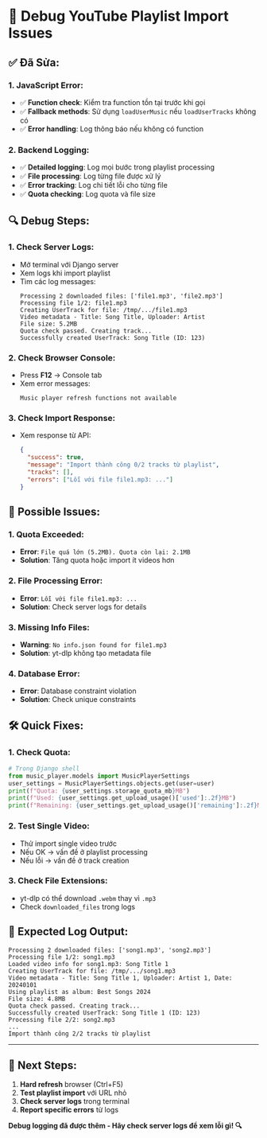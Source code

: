 # 🐛 Debug YouTube Playlist Import Issues

## ✅ **Đã Sửa:**

### **1. JavaScript Error:**
- ✅ **Function check**: Kiểm tra function tồn tại trước khi gọi
- ✅ **Fallback methods**: Sử dụng `loadUserMusic` nếu `loadUserTracks` không có
- ✅ **Error handling**: Log thông báo nếu không có function

### **2. Backend Logging:**
- ✅ **Detailed logging**: Log mọi bước trong playlist processing
- ✅ **File processing**: Log từng file được xử lý
- ✅ **Error tracking**: Log chi tiết lỗi cho từng file
- ✅ **Quota checking**: Log quota và file size

## 🔍 **Debug Steps:**

### **1. Check Server Logs:**
- Mở terminal với Django server
- Xem logs khi import playlist
- Tìm các log messages:
  ```
  Processing 2 downloaded files: ['file1.mp3', 'file2.mp3']
  Processing file 1/2: file1.mp3
  Creating UserTrack for file: /tmp/.../file1.mp3
  Video metadata - Title: Song Title, Uploader: Artist
  File size: 5.2MB
  Quota check passed. Creating track...
  Successfully created UserTrack: Song Title (ID: 123)
  ```

### **2. Check Browser Console:**
- Press **F12** → Console tab
- Xem error messages:
  ```
  Music player refresh functions not available
  ```

### **3. Check Import Response:**
- Xem response từ API:
  ```json
  {
    "success": true,
    "message": "Import thành công 0/2 tracks từ playlist",
    "tracks": [],
    "errors": ["Lỗi với file file1.mp3: ..."]
  }
  ```

## 🚨 **Possible Issues:**

### **1. Quota Exceeded:**
- **Error**: `File quá lớn (5.2MB). Quota còn lại: 2.1MB`
- **Solution**: Tăng quota hoặc import ít videos hơn

### **2. File Processing Error:**
- **Error**: `Lỗi với file file1.mp3: ...`
- **Solution**: Check server logs for details

### **3. Missing Info Files:**
- **Warning**: `No info.json found for file1.mp3`
- **Solution**: yt-dlp không tạo metadata file

### **4. Database Error:**
- **Error**: Database constraint violation
- **Solution**: Check unique constraints

## 🛠️ **Quick Fixes:**

### **1. Check Quota:**
```python
# Trong Django shell
from music_player.models import MusicPlayerSettings
user_settings = MusicPlayerSettings.objects.get(user=user)
print(f"Quota: {user_settings.storage_quota_mb}MB")
print(f"Used: {user_settings.get_upload_usage()['used']:.2f}MB")
print(f"Remaining: {user_settings.get_upload_usage()['remaining']:.2f}MB")
```

### **2. Test Single Video:**
- Thử import single video trước
- Nếu OK → vấn đề ở playlist processing
- Nếu lỗi → vấn đề ở track creation

### **3. Check File Extensions:**
- yt-dlp có thể download `.webm` thay vì `.mp3`
- Check `downloaded_files` trong logs

## 🎯 **Expected Log Output:**

```
Processing 2 downloaded files: ['song1.mp3', 'song2.mp3']
Processing file 1/2: song1.mp3
Loaded video info for song1.mp3: Song Title 1
Creating UserTrack for file: /tmp/.../song1.mp3
Video metadata - Title: Song Title 1, Uploader: Artist 1, Date: 20240101
Using playlist as album: Best Songs 2024
File size: 4.8MB
Quota check passed. Creating track...
Successfully created UserTrack: Song Title 1 (ID: 123)
Processing file 2/2: song2.mp3
...
Import thành công 2/2 tracks từ playlist
```

---

## 🚀 **Next Steps:**

1. **Hard refresh** browser (Ctrl+F5)
2. **Test playlist import** với URL nhỏ
3. **Check server logs** trong terminal
4. **Report specific errors** từ logs

**Debug logging đã được thêm - Hãy check server logs để xem lỗi gì! 🔍**
